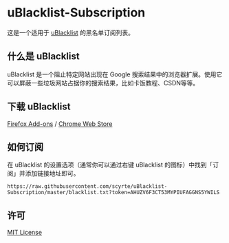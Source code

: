 # uBlacklist-Subscription

这是一个适用于 [uBlacklist](https://github.com/iorate/uBlacklist/blob/master/README.md) 的黑名单订阅列表。

## 什么是 uBlacklist

uBlacklist 是一个阻止特定网站出现在 Google 搜索结果中的浏览器扩展。使用它可以屏蔽一些垃圾网站占据你的搜索结果，比如卡饭教程、CSDN等等。

## 下载 uBlacklist

[Firefox Add-ons](https://addons.mozilla.org/en-US/firefox/addon/ublacklist/) / [Chrome Web Store](https://chrome.google.com/webstore/detail/ublacklist/pncfbmialoiaghdehhbnbhkkgmjanfhe)

## 如何订阅

在 uBlacklist 的设置选项（通常你可以通过右键 uBlacklist 的图标）中找到「订阅」并添加链接地址即可。

```
https://raw.githubusercontent.com/scyrte/uBlacklist-Subscription/master/blacklist.txt?token=AHUZV6F3CT53MYPIUFAGGNS5YWILS
```

## 许可

[MIT License](https://github.com/scyrte/uBlacklist-Subscription/raw/master/LICENSE)
